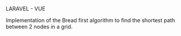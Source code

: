 LARAVEL - VUE

Implementation of the Bread first algorithm to find the shortest path between 2 nodes in a grid.
